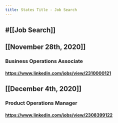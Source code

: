 ```yaml
---
title: States Title - Job Search
---
```


## #[[Job Search]]

## 

## [[November 28th, 2020]]
### Business Operations Associate
#### https://www.linkedin.com/jobs/view/2310000121

## [[December 4th, 2020]]
### Product Operations Manager
#### https://www.linkedin.com/jobs/view/2308399122
